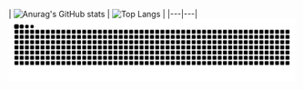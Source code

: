 | ![Anurag's GitHub stats](https://github-readme-stats.vercel.app/api?username=CavnHan)
 | ![Top Langs](https://github-readme-stats.vercel.app/api/top-langs/?username=CavnHan&layout=compact) |
|---|---|
<picture>
  <source media="(prefers-color-scheme: dark)" srcset="https://raw.githubusercontent.com/CavnHan/CavnHan/output/github-contribution-grid-snake-dark.svg">
  <source media="(prefers-color-scheme: light)" srcset="https://raw.githubusercontent.com/CavnHan/CavnHan/output/github-contribution-grid-snake.svg">
  <img alt="github contribution grid snake animation" src="https://raw.githubusercontent.com/CavnHan/CavnHan/output/github-contribution-grid-snake.svg">
</picture>

